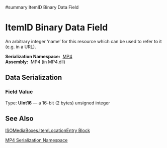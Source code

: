 ﻿#summary ItemID Binary Data Field

# ItemID Binary Data Field #


An arbitrary integer ‘name’ for this resource which can be used to refer to it (e.g. in a URL).

**Serialization Namespace:**  [MP4](Bin_N_MP4.md)<br><b>Assembly:</b>  MP4 (in MP4.dll)<br>
<h2>Data Serialization</h2>

<h3>Field Value</h3>
Type: <b>UInt16</b> — a 16-bit (2 bytes) unsigned integer <br>
<h2>See Also</h2>

<a href='Bin_T_MP4_ISOMediaBoxes_ItemLocationEntry.md'>ISOMediaBoxes.ItemLocationEntry Block</a>

<a href='Bin_N_MP4.md'>MP4 Serialization Namespace</a>